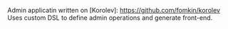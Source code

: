 Admin applicatin written on [Korolev]: https://github.com/fomkin/korolev
Uses custom DSL to define admin operations and generate front-end.
